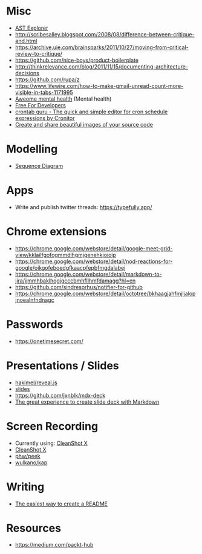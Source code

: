 # Misc

- [AST Explorer](https://astexplorer.net/)
- http://scribesalley.blogspot.com/2008/08/difference-between-critique-and.html
- https://archive.uie.com/brainsparks/2011/10/27/moving-from-critical-review-to-critique/
- https://github.com/nice-boys/product-boilerplate
- http://thinkrelevance.com/blog/2011/11/15/documenting-architecture-decisions
- https://github.com/rupa/z
- https://www.lifewire.com/how-to-make-gmail-unread-count-more-visible-in-tabs-1171995
- [Aweome mental health](https://dreamingechoes.github.io/awesome-mental-health/) (Mental health)
- [Free For Developers](https://free-for.dev/#/)
- [crontab guru - The quick and simple editor for cron schedule expressions by Cronitor
](https://crontab.guru/)
- [Create and share beautiful images of your source code](https://carbon.now.sh/)

# Modelling

- [Sequence Diagram](https://sequencediagram.org/)

# Apps

- Write and publish twitter threads: https://typefully.app/

# Chrome extensions

- https://chrome.google.com/webstore/detail/google-meet-grid-view/kklailfgofogmmdlhgmjgenehkjoioip
- https://chrome.google.com/webstore/detail/nod-reactions-for-google/oikgofeboedgfkaacpfepbfmgdalabej
- https://chrome.google.com/webstore/detail/markdown-to-jira/jjmmhbaklhogjgcccbmhfllhmfdamagg?hl=en
- https://github.com/sindresorhus/notifier-for-github
- https://chrome.google.com/webstore/detail/octotree/bkhaagjahfmjljalopjnoealnfndnagc

# Passwords

- https://onetimesecret.com/

# Presentations / Slides

- [hakimel/reveal.js](https://github.com/hakimel/reveal.js)
- [slides](https://slides.com/)
- https://github.com/jxnblk/mdx-deck
- [The great experience to create slide deck with Markdown](https://marp.app/)

# Screen Recording

- Currently using: [CleanShot X](https://cleanshot.com/)
- [CleanShot X](https://cleanshot.com/)
- [phw/peek](https://github.com/phw/peek)
- [wulkano/kap](https://github.com/wulkano/kap)

# Writing

- [The easiest way to create a README](https://readme.so/)

# Resources

- https://medium.com/packt-hub
